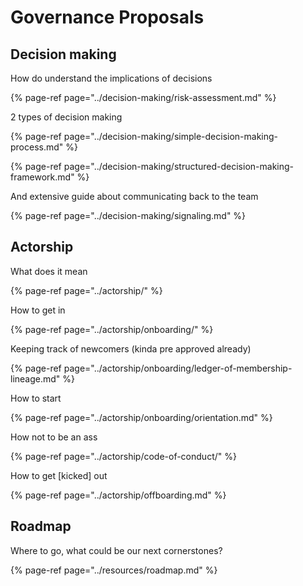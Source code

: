 # Governance Proposals

## Decision making

How do understand the implications of decisions

{% page-ref page="../decision-making/risk-assessment.md" %}

2 types of decision making

{% page-ref page="../decision-making/simple-decision-making-process.md" %}

{% page-ref page="../decision-making/structured-decision-making-framework.md" %}

And extensive guide about communicating back to the team

{% page-ref page="../decision-making/signaling.md" %}

## Actorship

What does it mean

{% page-ref page="../actorship/" %}

How to get in

{% page-ref page="../actorship/onboarding/" %}

Keeping track of newcomers \(kinda pre approved already\)

{% page-ref page="../actorship/onboarding/ledger-of-membership-lineage.md" %}

How to start

{% page-ref page="../actorship/onboarding/orientation.md" %}

How not to be an ass

{% page-ref page="../actorship/code-of-conduct/" %}

How to get \[kicked\] out

{% page-ref page="../actorship/offboarding.md" %}

## Roadmap

Where to go, what could be our next cornerstones?

{% page-ref page="../resources/roadmap.md" %}

